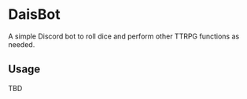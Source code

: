 # DaisBot

A simple Discord bot to roll dice and perform other TTRPG functions as needed.

## Usage

TBD
